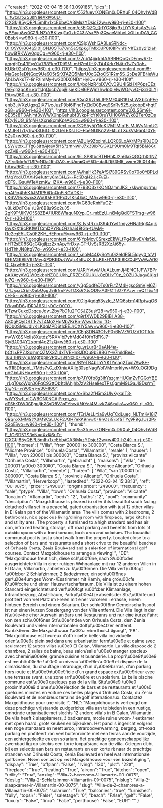 {
"created": "2022-03-04 15:38:13.099185",
"pics": [
"https://lh3.googleusercontent.com/553fuevrXONEm0uDRXuF_04QhvIhVdBE_fGt6D52S3pNaeXxIX6uD-i2XGUj85yQBPL5mIhx1xcEbbACA3iMuzYDsjcE2w=w960-rj-e30-l100",
"https://lh3.googleusercontent.com/c8EiQZQ_QrIYG8jbx9xLiYVKutsAs2skAwPFxgn8w0CZRtNZcVBKiwgTqGzhC33tVsxPFg3QsaeMhhvLXGILmDA6_CC0BsbN=w960-rj-e30-l100",
"https://lh3.googleusercontent.com/QSjqWshIGA3LeSRNdc-GIIO9Y8r864q5I0IjONJ8STu7Cm5eS0pkgTMbOJP8t8BPvnNiN1fEz8y2f2Iahhow9fRKWwQqgCg=w960-rj-e30-l100",
"https://lh3.googleusercontent.com/zVnb14jiiqkhIAABHHQoQxDEmwRF1-amgfgTp43EysYiv788EkmTPlt9MLmHZmUHKyTA4XrkKN4tuTwZx0oh-KUBn92stYjs=w960-rj-e30-l100",
"https://lh3.googleusercontent.com/8-MaGpq1eDNGqc9Ue9O5rSrXFAZQ5MerU0cGZtoCS1R2m5S_2oDe9FBhieWuAbLbWksT7-8nFzimMy-Iw20DIX0NDmHylQ=w960-rj-e30-l100",
"https://lh3.googleusercontent.com/LyboNzR4blXVCyO9U4lSkHXP6pzCEz0eEqg3gcKruxqf1JgQocb7opjRjsjeKDM6PWjnYhwIp0IMwWOsyvOFj3r90LYjPA=w960-rj-e30-l100",
"https://lh3.googleusercontent.com/CsnXRzf5RJPSM9X4B1KLsLWXbDqPEeenb3ujVXzUgpq2jX71vcJuzPDbI6lFhdTyZidOCBwq9SnRv525_gkobpE4hqtTz68=w960-rj-e30-l100",
"https://lh3.googleusercontent.com/OXLS6mGI-oE3528T3Ahjmt3yWWX0hpGehubf3VkpPicYt60ruYUH0GWZVk82TerQzOsKCy16UG_9fqAHsXxrp8cmKpeAGc4=w960-rj-e30-l100",
"https://lh3.googleusercontent.com/3QS5y5jYNoKI7MTMIqfEJMJiVvNimUGcMJRBT7Ly1iwR3U6OTXIzUeTEXsTIOFFbeNUtKn2VFkfLnTXu8Vs9ar4a0YE5Zs0=w960-rj-e30-l100",
"https://lh3.googleusercontent.com/ABUly9ZooimLLQR06LoAKrMPsRlDJDQLSWQtxx_TTgC3jrbAjeaV5HS7zmNwhJ7x39lbPGGXLh9Um0M9TqI5BM8CtozZvl8=w960-rj-e30-l100",
"https://lh3.googleusercontent.com/l6LSP8tboBTHHhKJ2n6la5QGQrbDl1NZA7lroBdofs7U1PgNDa25kOA0LmiUxnpQcY5DmdaILRj53M5_zzom25i064dphA=w960-rj-e30-l100",
"https://lh3.googleusercontent.com/AVhaHk3PeAfSi7B9GRSvOo70o0YBPLdfMqYxdU7XXHSe1utmy6mQH_G--Pc3DqH2JjdFvEI-dEF9LiGsuWTeXzmKw_IZKA=w960-rj-e30-l100",
"https://lh3.googleusercontent.com/7E93O3xsKONQamnJK3_xskwmpurmuyqAt9q4bhKAJM1P5AOnQpEiNGVDKL-LK6V79uKwxs3Wx0tAFSfRPx0v1Ks46xC_MA=w960-rj-e30-l100",
"https://lh3.googleusercontent.com/MG63eRnhFuC2-y8LklOqTOe_rU9r6B8u9Sc2u05-2gK9TfJiKVO5S8ZBA7IUR8WfaquNXyp_Cr_mkEzU_n8MgQdCFSTrsg=w960-rj-e30-l100",
"https://lh3.googleusercontent.com/SLIvsfRxcJ394dYwf1mjyzHNa16gS4qik9wX9Xt9cRKfWTCmlXPYRuORzhai4BtGa-tUwM-t1e2egE5UCsOF2KH_HEFpruMy=w960-rj-e30-l100",
"https://lh3.googleusercontent.com/6jYpMcvOSrexzERWLfPg4BkvEV4s5kLnHT2sE08SQgGQgjIjzz2xnApyYrDxy-GT-UvSaRB2XzAt65y-HdThhJN8ItgV7g=w960-rj-e30-l100",
"https://lh3.googleusercontent.com/_snoM44KySoYuQi2eIdR5L5lqyy0_tcV1BHtM3E9EV8ZMyq5PQKBDp7Wqlz4hEUtX_9LtRExHVLFSI9KZCdPVsWzAi16QLQ=w960-rj-e30-l100",
"https://lh3.googleusercontent.com/JARjYvtwMUuALbumJj4Ef4C1JFW7BPrpXKXzyAVQiW9zkbpNZC2iUXh_FRZEe86UKUkCzBHvF9z_2GZU9Jagv6Kjq1iu7Q=w960-rj-e30-l100",
"https://lh3.googleusercontent.com/yGg5odfeDTs0rFutZM4HgsoGmVjM6ZjU4JxpzL3bikOebUggU5iEfreFVcTDXs6XtcODFxA3FGThO7KAaw_mQfT5aNIcH-5-=w960-rj-e30-l100",
"https://lh3.googleusercontent.com/9DIg4qdq53yzIc_3MQ6sbm14RptwqO6IYkyaBD6-jDP348SHpOCcO0FO-KTzwrCuxcDpqcuJdw_2byPbD1u2TOSJZ3usY28=w960-rj-e30-l100",
"https://lh3.googleusercontent.com/q9rfXWDD29BIBl_A38-A80gPQyDSTrF7vT4Mg2HqMb7KrBn-WswLk0io_fO-NObGSMsJdIvKLKdqMPD6tIcBEJrCX1Y5aw=w960-rj-e30-l100",
"https://lh3.googleusercontent.com/CEg8DN43OfvP0v6lsVZWUZd1O11fdomvWX8SNxIjs8Xutdz15RXVlbj7yhMdG4f0fnTdFKJ7-SjyBA034Y2sioml4o2TzQ=w960-rj-e30-l100",
"https://lh3.googleusercontent.com/gLyrLurB40aAN4m-bCfLsRP7JSommQZMX3Zl4xTVEHn8JDOu9b38BGY-w7mldBe4-16u_IHNKylBaMgfppiPvPdU134NcFx7=w960-rj-e30-l100",
"https://lh3.googleusercontent.com/BYeTB4bLhYYK1Ymag2TxgI7Aw8H-w91IBDfqobL_7Mds7vG_dXtnfaAXiIg30spNagWoIVMmprklyw4WXuOGf9DgpAGbAJNH=w960-rj-e30-l100",
"https://lh3.googleusercontent.com/pPJY0fp8g3ihYszgmHUCmZvFGGbYBE_rLgT0soWpn06FqC9GttOb1tdIAhjhb7zV2HseRexTPsCgmM9LGaJI9DsYmT2jgNE=w960-rj-e30-l100",
"https://lh3.googleusercontent.com/oxSba2fH5m3UlvXykaIT3-wWYSwfLnlCW6ON0NCAjPrcm_zo-dE5hKDW3SBgrJjb2SpDfiV3sPYhwXMtYoi4MuvkZ46yujkA=w960-rj-e30-l100",
"https://lh3.googleusercontent.com/TErUeLLr9a9yUgTCdLueg_NLTmKv18i76BqnbXMMS3X3MSCaLUoF2JQH7eKK9mw049hOsi5vpfSTYg9F8gJUz2PxS2oESvo=w960-rj-e30-l100"
],
"thumb": "https://lh3.googleusercontent.com/553fuevrXONEm0uDRXuF_04QhvIhVdBE_fGt6D52S3pNaeXxIX6uD-i2XGUj85yQBPL5mIhx1xcEbbACA3iMuzYDsjcE2w=w400-h240-n-rj-e30-l100",
"homes": [
"Villa",
"from 200001 to 300000",
"Costa Blanca S.",
"Alicante Province",
"Orihuela Costa",
"Villamartin",
"resale"
],
"hauser": [
"Villa",
"von 200001 bis 300000",
"Costa Blanca S.",
"provinz Alicante",
"Orihuela Costa",
"Villamartin",
"gebraucht"
],
"maisons": [
"Villa",
"de 200001 \u00e0 300000",
"Costa Blanca S.",
"Province Alicante",
"Orihuela Costa",
"Villamartin",
"revente"
],
"huizen": [
"Villa",
"van 200001 tot 300000",
"Costa Blanca S.",
"provincie Alicante",
"Orihuela Costa",
"Villamartin",
"Herverkoop"
],
"lastedited": "2022-03-04 15:38:13",
"ref": "00-0075",
"price": "249000",
"originalprice": "249000",
"frequency": "sale",
"ptype": "Villa",
"town": "Orihuela Costa",
"province": "Alicante",
"location": "Villamartin",
"beds": "2",
"baths": "2",
"pool": "community",
"description": "Maxgoldhouse is pleased to offer this beautiful south facing detached villa set in a peaceful, gated urbanisation with just 12 other villas in El Galan part of the Villamartin area. The villa comes with 2 bedrooms, 2 bathrooms, nice spacious living/dining room with fireplace, large kitchen and utility area. The property is furnished to a high standard and has air con, infra red heating, storage, off road parking and benefits from lots of outside space with a front terrace, back area and solarium. The beautiful communal pool is just a short walk from the property. Located close to a selection of bars and restaurants and a short drive to the beautiful beaches of Orihuela Costa, Zenia Boulevard and a selection of international golf courses. Contact Maxgoldhouse to arrange a viewing!  ",
"DE": "Maxgoldhouse freut sich, diese sch\u00f6ne, nach S\u00fcden ausgerichtete Villa in einer ruhigen Wohnanlage mit nur 12 anderen Villen in El Galan, Villamartin, anbieten zu k\u00f6nnen. Die Villa verf\u00fcgt \u00fcber 2 Schlafzimmer, 2 Badezimmer, ein sch\u00f6nes ger\u00e4umiges Wohn-/Esszimmer mit Kamin, eine gro\u00dfe K\u00fcche und einen Hauswirtschaftsraum. Die Villa ist zu einem hohen Standard eingerichtet und verf\u00fcgt \u00fcber Klimaanlage, Infrarotheizung, Abstellraum, Parkpl\u00e4tze abseits der Stra\u00dfe und profitiert von viel Platz im Freien mit einer vorderen Terrasse, einem hinteren Bereich und einem Solarium. Der sch\u00f6ne Gemeinschaftspool ist nur einen kurzen Spaziergang von der Villa entfernt. Die Villa liegt in der N\u00e4he einer Auswahl an Bars und Restaurants und nur eine kurze Fahrt von den sch\u00f6nen Str\u00e4nden von Orihuela Costa, dem Zenia Boulevard und vielen internationalen Golfpl\u00e4tzen entfernt. Kontaktieren Sie Maxgoldhouse f\u00fcr eine Besichtigung!",
"FR": "Maxgoldhouse est heureux d'offrir cette belle villa individuelle orient\u00e9e plein sud dans une urbanisation ferm\u00e9e et calme avec seulement 12 autres villas \u00e0 El Galan, Villamartin. La villa dispose de 2 chambres, 2 salles de bains, beau salon/salle \u00e0 manger spacieux avec chemin\u00e9e, grande cuisine et buanderie. La propri\u00e9t\u00e9 est meubl\u00e9e \u00e0 un niveau \u00e9lev\u00e9 et dispose de la climatisation, du chauffage infrarouge, d'un d\u00e9barras, d'un parking hors route et b\u00e9n\u00e9ficie d'un grand espace ext\u00e9rieur avec une terrasse avant, une zone arri\u00e8re et un solarium. La belle piscine commune est \u00e0 quelques pas de la villa. Situ\u00e9 \u00e0 proximit\u00e9 d'une s\u00e9lection de bars et de restaurants et \u00e0 quelques minutes en voiture des belles plages d'Orihuela Costa, du Zenia Boulevard et de nombreux terrains de golf internationaux. Contactez Maxgoldhouse pour une visite !",
"NL": "Maxgoldhouse is verheugd om deze prachtige vrijstaande zuidgerichte villa aan te bieden in een rustige, omheinde urbanisatie met slechts 12 andere villa's in El Galan, Villamartin. De villa heeft 2 slaapkamers, 2 badkamers, mooie ruime woon- / eetkamer met open haard, grote keuken en bijkeuken. Het pand is ingericht volgens een hoge standaard en heeft airco, infraroodverwarming, berging, off-road parking en profiteert van veel buitenruimte met een terras aan de voorzijde, een achtergedeelte en een solarium. Het prachtige gemeenschappelijke zwembad ligt op slechts een korte loopafstand van de villa. Gelegen dicht bij een selectie aan bars en restaurants en een korte rit naar de prachtige stranden van Orihuela Costa, Zenia Boulevard en heel wat internationale golfbanen. Neem contact op met Maxgoldhouse voor een bezichtiging!",
"display": "True",
"offplan": "False",
"living": "130",
"plot": "220",
"fireplace": "True",
"heating": "True",
"aircon": "True",
"kitchen": "open",
"utility": "True",
"enslug": "Villa-2-bedrooms-Villamartin-00-0075",
"deslug": "Villa-2-Schlafzimmer-Villamartin-00-0075",
"nlslug": "Villa-2-slaapkamer-in-Villamartin-00-0075",
"slug": "Villa-de-2-chambres-a-Villamartin-00-0075",
"solarium": "True",
"balconies": "true",
"furnished": "fully",
"topsix": "False",
"salestage": "0",
"beach": "False",
"golf": "False",
"luxury": "False",
"finca": "False",
"penthouse": "False",
"EUR": ""
}